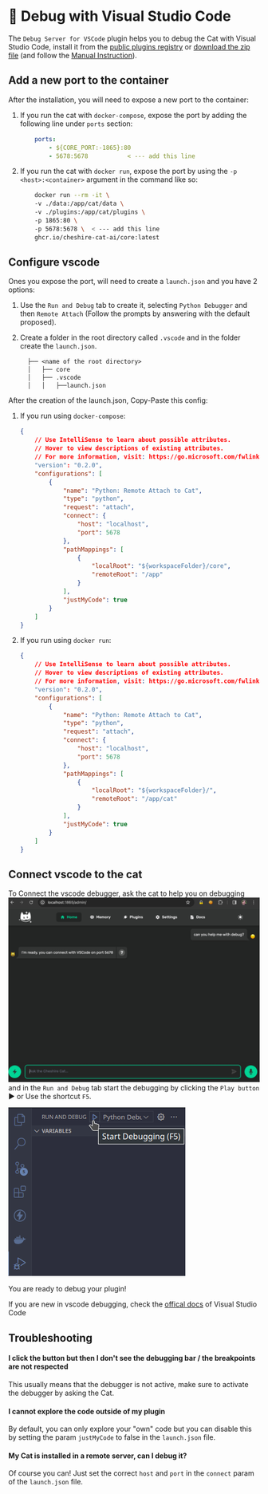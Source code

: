 # &#128640; Debug with Visual Studio Code

The `Debug Server for VSCode` plugin helps you to debug the Cat with Visual Studio Code, install it from the [public plugins registry](../../plugins-registry/installing-plugin.md) or [download the zip file](https://github.com/sambarza/cc-vscode-debugpy) (and follow the [Manual Instruction](../../plugins-registry/installing-plugin.md/#manual-installation)).

## Add a new port to the container

After the installation, you will need to expose a new port to the container:

1. If you run the cat with `docker-compose`, expose the port by adding the following line under `ports` section:

    ```yml
        ports:
            - ${CORE_PORT:-1865}:80
            - 5678:5678           < --- add this line
    ```

2. If you run the cat with `docker run`, expose the port by using the `-p <host>:<container>` argument in the command like so:

    ```bash
        docker run --rm -it \ 
        -v ./data:/app/cat/data \ 
        -v ./plugins:/app/cat/plugins \ 
        -p 1865:80 \ 
        -p 5678:5678 \  < --- add this line
        ghcr.io/cheshire-cat-ai/core:latest
    ```

## Configure vscode

Ones you expose the port, will need to create a `launch.json` and you have 2 options:

   1. Use the `Run and Debug` tab to create it, selecting `Python Debugger` and then `Remote Attach` (Follow the prompts by answering with the default proposed).
   2. Create a folder in the root directory called `.vscode` and in the folder create the `launch.json`.

            ├── <name of the root directory>
            │   ├── core
            │   ├── .vscode
            │   │   ├──launch.json

After the creation of the launch.json, Copy-Paste this config:

1. If you run using `docker-compose`:

    ```json
    {
        // Use IntelliSense to learn about possible attributes.
        // Hover to view descriptions of existing attributes.
        // For more information, visit: https://go.microsoft.com/fwlink/?linkid=830387
        "version": "0.2.0",
        "configurations": [
            {
                "name": "Python: Remote Attach to Cat",
                "type": "python",
                "request": "attach",
                "connect": {
                    "host": "localhost",
                    "port": 5678
                },
                "pathMappings": [
                    {
                        "localRoot": "${workspaceFolder}/core",
                        "remoteRoot": "/app"
                    }
                ],
                "justMyCode": true
            }
        ]
    }
    ```

2. If you run using `docker run`:

    ```json
    {
        // Use IntelliSense to learn about possible attributes.
        // Hover to view descriptions of existing attributes.
        // For more information, visit: https://go.microsoft.com/fwlink/?linkid=830387
        "version": "0.2.0",
        "configurations": [
            {
                "name": "Python: Remote Attach to Cat",
                "type": "python",
                "request": "attach",
                "connect": {
                    "host": "localhost",
                    "port": 5678
                },
                "pathMappings": [
                    {
                        "localRoot": "${workspaceFolder}/",
                        "remoteRoot": "/app/cat"
                    }
                ],
                "justMyCode": true
            }
        ]  
    }
    ```

## Connect vscode to the cat

To Connect the vscode debugger, ask the cat to help you on debugging ![ask help to debug](../../assets/img/vscode-debugger/image.png) and in the `Run and Debug` tab start the debugging by clicking the `Play button` ▶️ or Use the shortcut `F5`.

![Enable The debugger](../../assets/img/vscode-debugger/run_debugger.png)

You are ready to debug your plugin!

If you are new in vscode debugging, check the [offical docs](https://code.visualstudio.com/Docs/editor/debugging) of Visual Studio Code

## Troubleshooting

#### I click the button but then I don't see the debugging bar / the breakpoints are not respected

This usually means that the debugger is not active, make sure to activate the debugger by asking the Cat.

#### I cannot explore the code outside of my plugin

By default, you can only explore your "own" code but you can disable this by setting the param `justMyCode` to false in the `launch.json` file.

#### My Cat is installed in a remote server, can I debug it?

Of course you can! Just set the correct `host` and `port` in the `connect` param of the `launch.json` file.
